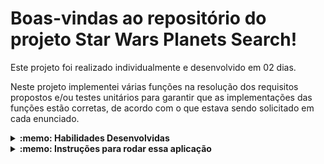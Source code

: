 # Boas-vindas ao repositório do projeto Star Wars Planets Search!

Este projeto foi realizado individualmente e desenvolvido em 02 dias.

Neste projeto implementei várias funções na resolução dos requisitos propostos e/ou testes unitários para garantir que as implementações das funções estão corretas, de acordo com o que estava sendo solicitado em cada enunciado.

<details>
  <summary><strong>:memo: Habilidades Desenvolvidas</strong></summary><br />

* Escrever testes unitários utilizando o módulo Jest do NodeJS para verificar o correto funcionamento das funções;
* Escrever funções de forma que elas atendam a testes já implementados;
* Escrever testes e funções utilizando uma abordagem de desenvolvimento orientado a testes.

</details>

<details>
  <summary><strong>:memo: Instruções para rodar essa aplicação</strong></summary><br />

Crie um fork desse projeto e para isso siga esse [tutorial de como realizar um fork](https://guides.github.com/activities/forking/).

Após feito o fork, clone o repositório criado para o seu computador.

Rode o `npm install`.

</details>
